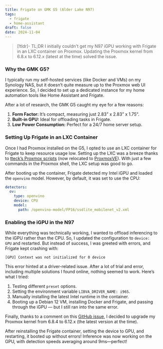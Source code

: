 ```yaml
---
title: Frigate on GMK G5 (Alder Lake N97)
tags:
  - frigate
  - home-assistant
draft: false
date: 2024-11-04
---
```

> [!tldr]- TL;DR
> I initially couldn't get my N97 iGPU working with Frigate in an LXC container on Proxmox. Updating the Proxmox kernel from 6.8.x to 6.12.x (latest at the time) solved the issue.
### Why the GMK G5?

I typically run my self-hosted services (like Docker and VMs) on my Synology NAS, but it doesn’t quite measure up to the Proxmox web UI experience. So, I decided to set up a dedicated instance for my home automation tools like Home Assistant and Frigate.

After a lot of research, the GMK G5 caught my eye for a few reasons:

1. **Form Factor:** It’s compact, measuring just 2.83” x 2.83” x 1.75”.
2. **Built-in GPU:** Ideal for offloading tasks in Frigate.
3. **Low Power Consumption:** Perfect for a 24/7 home server setup.

### Setting Up Frigate in an LXC Container

Once I had Proxmox installed on the G5, I opted to use an LXC container for Frigate to keep resource usage low. Setting up the LXC was a breeze thanks to [tteck’s Proxmox scripts](https://github.com/tteck/Proxmox) (now relocated to [ProxmoxVE](https://github.com/community-scripts/ProxmoxVE)). With just a few commands in the Proxmox shell, the LXC setup was good to go.

After booting up the container, Frigate detected my Intel iGPU and loaded the `openvino` model. However, by default, it was set to use the CPU:

```yaml
detectors:
  ov:
    type: openvino
    device: CPU
    model:
      path: /openvino-model/FP16/ssdlite_mobilenet_v2.xml
```

### Enabling the iGPU in the N97

While everything was technically working, I wanted to offload inferencing to the iGPU rather than the CPU. So, I updated the configuration to `device: GPU` and restarted. But instead of success, I was greeted with errors, and Frigate kept crashing with:

```log
[GPU] Context was not initialized for 0 device
```

This error hinted at a driver-related issue. After a lot of trial and error, including multiple solutions I found online, nothing seemed to work. Here’s what I tried:

1. Testing different `preset` options.
2. Setting the environment variable `LIBVA_DRIVER_NAME: i965`.
3. Manually installing the latest Intel runtime in the container.
4. Booting up a Debian 12 VM, installing Docker and Frigate, and passing through the iGPU — but I still ran into the same error.

Finally, thanks to a comment on this [GitHub issue](https://github.com/blakeblackshear/frigate/issues/12266#issuecomment-2400003395), I decided to upgrade my Proxmox kernel from 6.8.4 to 6.12.x (the latest version at the time).

After reinstalling the Frigate container, setting the device to GPU, and restarting, it booted up without errors! Inference was now working on the GPU, with detection speeds averaging around 9ms—perfect!